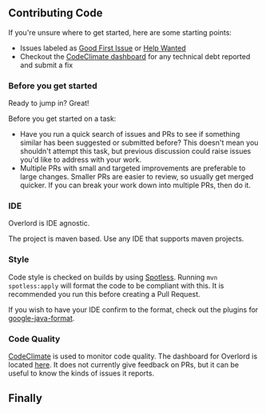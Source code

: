 ## Contributing Code

If you're unsure where to get started, here are some starting points:

  * Issues labeled as
    [Good First Issue](https://github.com/elliottshort/overlord/issues)
    or [Help Wanted](https://github.com/elliottshort/overlord/issues)
  * Checkout the [CodeClimate dashboard](https://codeclimate.com/github/elliottshort/overlord/issues)
    for any technical debt reported and submit a fix
 
### Before you get started

Ready to jump in? Great!

Before you get started on a task:
  * Have you run a quick search of issues and PRs to see if something similar has been suggested or submitted before?
    This doesn't mean you shouldn't attempt this task, but previous discussion could raise issues you'd like
    to address with your work.
  * Multiple PRs with small and targeted improvements are preferable to large changes.
    Smaller PRs are easier to review, so usually get merged quicker.
    If you can break your work down into multiple PRs, then do it.
 
### IDE

Overlord is IDE agnostic.

The project is maven based. Use any IDE that supports maven projects.

### Style

Code style is checked on builds by using [Spotless](https://github.com/diffplug/spotless).
Running `mvn spotless:apply` will format the code to be compliant with this.
It is recommended you run this before creating a Pull Request.

If you wish to have your IDE confirm to the format, check out the plugins for
[google-java-format](https://github.com/google/google-java-format).
 
### Code Quality
[CodeClimate](https://codeclimate.com) is used to monitor code quality.
The dashboard for Overlord is located
[here](https://codeclimate.com/github/elliottshort/overlord).
It does not currently give feedback on PRs, but it can be useful to know the kinds of issues it reports.

## Finally


